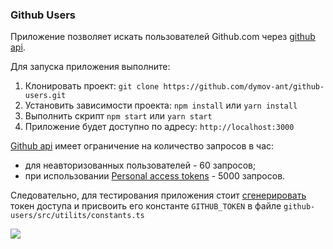 ### Github Users

Приложение позволяет искать пользователей Github.com через [github api](https://docs.github.com/en/rest/overview/resources-in-the-rest-api).

Для запуска приложения выполните:
1. Клонировать проект: `git clone https://github.com/dymov-ant/github-users.git`
2. Установить зависимости проекта: `npm install` или `yarn install`
3. Выполнить скрипт `npm start` или `yarn start`
4. Приложение будет доступно по адресу: `http://localhost:3000`

[Github api](https://docs.github.com/en/rest/overview/resources-in-the-rest-api#rate-limiting) имеет ограничение на количество запросов в час:
- для неавторизованных пользователей - 60 запросов;
- при использовании [Personal access tokens](https://github.com/settings/tokens) - 5000 запросов.

Следовательно, для тестирования приложения стоит [сгенерировать](https://github.com/settings/tokens/new) токен доступа и присвоить его константе `GITHUB_TOKEN` в файле `github-users/src/utilits/constants.ts`

![](http://i.piccy.info/i9/120397e21866be0e6ebfa281d2744358/1619116333/10411/1426064/Snymok_ekrana_2021_04_22_234101.jpg)

